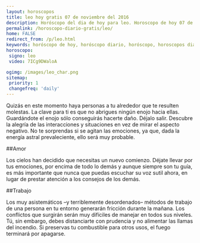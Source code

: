 ```yaml
---
layout: horoscopos
title: leo hoy gratis 07 de noviembre del 2016 
description: Horóscopo del dia de hoy para leo. Horoscopo de hoy 07 de noviembre del 2016. Las predicciones de amor, trabajo, vida personal gratis.
permalink: /horoscopo-diario-gratis/leo/
home: FALSE
redirect_from: /p/leo.html
keywords: horóscopo de hoy, horóscopo diario, horóscopo, horoscopos diarios gratis del dia de hoy, horóscopo diario gratis,horóscopo 2016, horóscopo esperanza gracia, horoscopo leo hoy, horoscop, horóscopos gratis, horoscopo leo, horoscopo leo 2016, Tarot, Astrologia, Zodíaco, leo, horoscopo gratis
horoscopo:
 signo: leo
 video: 7ICg9DWaloA

ogimg: /images/leo_char.png
sitemap:
 priority: 1
 changefreq: 'daily'
---
```



Quizás en este momento haya personas a tu alrededor que te resulten molestas. La clave para ti es que no abrigues ningún enojo hacia ellas. Guardándote el enojo sólo conseguirás hacerte daño. Déjalo salir. Descubre la alegría de las interacciones y situaciones en vez de mirar el aspecto negativo. No te sorprendas si se agitan las emociones, ya que, dada la energía astral prevaleciente, ello será muy probable.

##Amor

Los cielos han decidido que necesitas un nuevo comienzo. Déjate llevar por tus emociones, por encima de todo lo demás y aunque siempre son tu guía, es más importante que nunca que puedas escuchar su voz sutil ahora, en lugar de prestar atención a los consejos de los demás.

##Trabajo

Los muy asistemáticos –y terriblemente desordenados– métodos de trabajo de una persona en tu entorno generarán fricción durante la mañana. Los conflictos que surgirán serán muy difíciles de manejar en todos sus niveles. Tú, sin embargo, debes distanciarte con prudencia y no alimentar las llamas del incendio. Si preservas tu combustible para otros usos, el fuego terminará por apagarse.